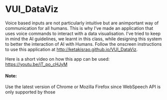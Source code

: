 # VUI_DataViz

Voice based inputs are ​not​ particularly ​intuitive​ but are an ​important​ way of ​communication for all humans. This is why I’ve made an application that uses voice commands to interact with a data visualisation. I’ve tried to keep in mind the ​AI guidelines​, we learnt in this class, while designing this system to better the interaction of AI with Humans. Follow the onscreen instructions to use this application at http://ketakisrao.github.io/VUI_DataViz.

Here is a short video on how this app can be used: https://youtu.be/iT_po_cHJyM


#### Note:
Use the latest version of Chrome or Mozilla Firefox since WebSpeech API is only supported by those
